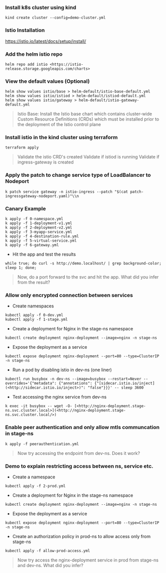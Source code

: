 ### Install k8s cluster using kind

```
kind create cluster --config=demo-cluster.yml
```

### Istio Installation

<https://istio.io/latest/docs/setup/install/>

### Add the helm istio repo

```
helm repo add istio <https://istio-release.storage.googleapis.com/charts>

```

### View the default values (Optional)

```
helm show values istio/base > helm-default/istio-base-default.yml
helm show values istio/istiod > helm-default/istiod-default.yml
helm show values istio/gateway > helm-default/istio-gateway-default.yml

```

> Istio Base: Install the Istio base chart which contains cluster-wide Custom Resource Definitions (CRDs) which must be installed prior to the deployment of the Istio control plane

### Install istio in the kind cluster using terraform

```
terraform apply

```

> Validate the istio CRD's created Validate if istiod is running Validate if ingress-gateway is created

### Apply the patch to change service type of LoadBalancer to Nodeport

```
k patch service gateway -n istio-ingress --patch "$(cat patch-ingressgateway-nodeport.yaml)"\\n

```

### Canary Example

```
k apply -f 0-namespace.yml
k apply -f 1-deployment-v1.yml
k apply -f 2-deployment-v2.yml
k apply -f 3-myapp-service.yml
k apply -f 4-destination-rule.yml
k apply -f 5-virtual-service.yml
k apply -f 6-gateway.yml

```

- Hit the app and test the results
```
while true; do curl -s http://demo.localhost/ | grep background-color; sleep 1; done;
```

> Now, do a port forward to the svc and hit the app. What did you infer from the result?

### Allow only encrypted connection between services

- Create  namespaces
```
kubectl apply -f 0-dev.yml
kubectl apply -f 1-stage.yml
```

-   Create a deployment for Nginx in the stage-ns namespace

```
kubectl create deployment nginx-deployment --image=nginx -n stage-ns

```

-   Expose the deployment as a service

```
kubectl expose deployment nginx-deployment --port=80 --type=ClusterIP -n stage-ns

```

-   Run a pod by disabling istio in dev-ns (one liner)

```
kubectl run busybox -n dev-ns --image=busybox --restart=Never --overrides='{"metadata": {"annotations": {"[sidecar.istio.io/inject](<http://sidecar.istio.io/inject>)": "false"}}}' -- sleep 3600

```

-   Test accessing the nginx service from dev-ns

```
k exec -it busybox -- wget -O- [<http://nginx-deployment.stage-ns.svc.cluster.local>](<http://nginx-deployment.stage-ns.svc.cluster.local/>)

```

### Enable peer authentication and only allow mtls communcation in stage-ns

```
k apply -f peerauthentication.yml

```

> Now try accessing the endpoint from dev-ns. Does it work?

### Demo to explain restricting access between ns, service etc.

- Create a namespace
```
kubectl apply -f 2-prod.yml
```

-   Create a deployment for Nginx in the stage-ns namespace

```
kubectl create deployment nginx-deployment --image=nginx -n stage-ns

```

-   Expose the deployment as a service

```
kubectl expose deployment nginx-deployment --port=80 --type=ClusterIP -n stage-ns

```

- Create an authorization policy in prod-ns to allow access only from stage-ns 

```
kubectl apply -f allow-prod-access.yml
```


> Now try access the nginx-deployment service in prod from stage-ns and dev-ns. What did you infer?

